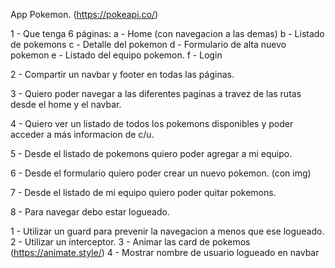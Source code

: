 App Pokemon. (https://pokeapi.co/)

1 - Que tenga 6 páginas:
a - Home (con navegacion a las demas)
b - Listado de pokemons
c - Detalle del pokemon
d - Formulario de alta nuevo pokemon
e - Listado del equipo pokemon.
f - Login

2 - Compartir un navbar y footer en todas las páginas.

3 - Quiero poder navegar a las diferentes paginas a travez de las rutas desde el home y el navbar.

4 - Quiero ver un listado de todos los pokemons disponibles y poder acceder a más informacion de c/u.

5 - Desde el listado de pokemons quiero poder agregar a mi equipo.

6 - Desde el formulario quiero poder crear un nuevo pokemon. (con img)

7 - Desde el listado de mi equipo quiero poder quitar pokemons.

8 - Para navegar debo estar logueado.

 <!-- Bonus -->

1 - Utilizar un guard para prevenir la navegacion a menos que ese logueado.
2 - Utilizar un interceptor.
3 - Animar las card de pokemos (https://animate.style/)
4 - Mostrar nombre de usuario logueado en navbar
